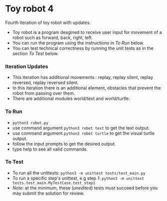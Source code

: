 # Toy robot 4
Fourth iteration of toy robot with updates.

* Toy robot is a program desgined to receive user input for movement of a robot such as forward, back, right, left.
* You can run the program using the instructions in *To Run* below.
* You can test technical correctness by running the unit tests as in the section *To Test* below.

### Iteration Updates 

* This iteration has additional movements : replay, replay silent, replay reversed, replay reversed silent.
* In this iteration there is an additional element, obstacles that prevent the robot from passing over them.
* There are additional modules world/text and world/turtle.

### To Run

* `python3 robot.py`
* use command argument `python3 robot text` to get the text output.
* use command argument `python3 robot turtle` to get the visual turtle output.
* follow the input prompts to get the desired output.
* type help to see all valid commands.

### To Test

* To run all the unittests: `python3 -m unittest tests/test_main.py`
* To run a specific step's unittest, e.g step *1*: `python3 -m unittest tests.test_main.MyTestCase.test_step1`
* _Note_: at the minimum, these (*unedited*) tests must succeed before you may submit the solution for review.
